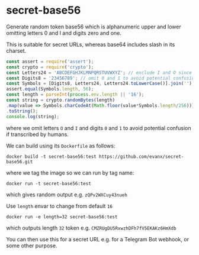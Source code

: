 # secret-base56

Generate random token base56 which is alphanumeric upper and lower omitting letters 0 and I and digits zero and one.

This is suitable for secret URLs, whereas base64 includes slash in its charset.

```javascript
const assert = require('assert');
const crypto = require('crypto');
const Letters24 = 'ABCDEFGHJKLMNPQRSTUVWXYZ'; // exclude I and O since too similar to 0 and 1
const Digits8 = '23456789'; // omit 0 and 1 to avoid potential confusion with O and I (and perhaps L)
const Symbols = [Digits8, Letters24, Letters24.toLowerCase()].join('');
assert.equal(Symbols.length, 56);
const length = parseInt(process.env.length || '16');
const string = crypto.randomBytes(length)
.map(value => Symbols.charCodeAt(Math.floor(value*Symbols.length/256)))
.toString();
console.log(string);
```
where we omit letters `O` and `I` and digits `0` and `1` to avoid potential confusion if transcribed by humans.

We can build using its `Dockerfile` as follows:
```
docker build -t secret-base56:test https://github.com/evanx/secret-base56.git
```
where we tag the image so we can run by tag name:
```
docker run -t secret-base56:test 
```
which gives random output e.g. `zQPv2WXCuy43nueh`

Use `length` envar to change from default `16`
```
docker run -e length=32 secret-base56:test
```
which outputs length `32` token e.g. `CMZRUgDU5RxwzhDFh7fV5EKAKz6HmXdb`

You can then use this for a secret URL e.g. for a Telegram Bot webhook, or some other purpose.

